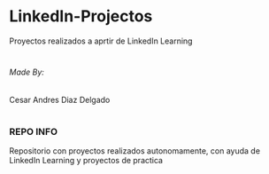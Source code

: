 # LinkedIn-Projectos
Proyectos realizados a aprtir de LinkedIn Learning
#
###### Made By:
Cesar Andres Diaz Delgado
#
### REPO INFO 
Repositorio con proyectos realizados autonomamente, con ayuda de LinkedIn Learning
y proyectos de practica
#
